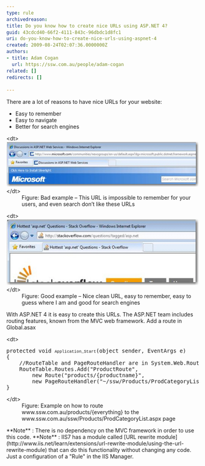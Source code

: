 ```yaml
---
type: rule
archivedreason: 
title: Do you know how to create nice URLs using ASP.NET 4?
guid: 43cdcd40-66f2-4111-843c-96dbdc1d8fc1
uri: do-you-know-how-to-create-nice-urls-using-aspnet-4
created: 2009-08-24T02:07:36.0000000Z
authors:
- title: Adam Cogan
  url: https://ssw.com.au/people/adam-cogan
related: []
redirects: []

---
```


There are a lot of reasons to have nice URLs for your website: 
* Easy to remember
* Easy to navigate
* Better for search engines


<!--endintro-->
<dl class="badImage">    &lt;dt&gt;<img alt="Bad example – This URL is impossible to remember for your users, and even search don’t like these URLs" src="BadURL.jpg"> &lt;/dt&gt;
    <dd>Figure: Bad example – This URL is impossible to remember for your users, and even search don’t like these URLs </dd></dl><dl class="goodImage">    &lt;dt&gt;<img alt="Good example – Nice clean URL, easy to remember, easy to guess where I am and good for search engines" src="GoodURL.jpg"> &lt;/dt&gt;
    <dd>Figure: Good example – Nice clean URL, easy to remember, easy to guess where I am and good for search engines </dd></dl>
With ASP.NET 4 it is easy to create this URLs. The ASP.NET team includes routing features, known from the MVC web framework.
 Add a route in Global.asax
<dl class="goodCode">    &lt;dt&gt;
    <pre>protected void <span style="font-family:'courier new';font-size:8pt;">Application_Start</span>(object sender, EventArgs e)<br>{<br>    //RouteTable and PageRouteHandler are in System.Web.Routing<br>    RouteTable.Routes.Add("ProductRoute",<br>        new Route("products/{productname}",<br>        new PageRouteHandler("~/ssw/Products/ProdCategoryList.aspx")));<br>}</pre>
    &lt;/dt&gt;
    <dd>Figure: Example on how to route www.ssw.com.au/products/{everything} to the www.ssw.com.au/ssw/Products/ProdCategoryList.aspx page </dd></dl>
**Note** : There is no dependency on the MVC framework in order to use this code.
**Note** : IIS7 has a module called [URL rewrite module](http://www.iis.net/learn/extensions/url-rewrite-module/using-the-url-rewrite-module) that can do this functionality without changing any code. Just a configuration of a "Rule" in the IIS Manager.
